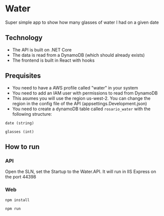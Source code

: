 # Water
Super simple app to show how many glasses of water I had on a given date

## Technology
* The API is built on .NET Core
* The data is read from a DynamoDB (which should already exists)
* The frontend is built in React with hooks


## Prequisites
* You need to have a AWS profile called "water" in your system
* You need to add an IAM user with permissions to read from DynamoDB
* This asumes you will use the region us-west-2. You can change the region in the config file of the API (appsettings.Development.json)
* You need to create a dynamoDB table called `rosario_water` with the following structure:

`date (string)`

`glasses (int)`

## How to run

### API
Open the SLN, set the Startup to the Water.API. It will run in IIS Express on the port 44398

### Web
```
npm install

npm run
```
